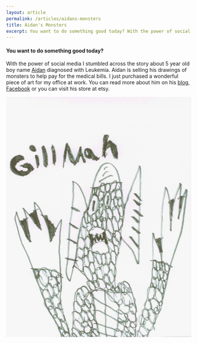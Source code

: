 ```yaml
---
layout: article
permalink: /articles/aidans-monsters
title: Aidan's Monsters
excerpt: You want to do something good today? With the power of social media I stumbled across the story about 5 year old boy name Aidan diagnosed with Leukemia. Aidan is selling his drawings of monsters to help pay for the medical bills. I just purchased a wonderful piece of art for my office at work.
---
```


<h4>You want to do something good today?</h4>
<p>With the power of social media I stumbled across the story about 5 year old boy name <a href="http://aidforaidan.wordpress.com">Aidan</a> diagnosed with Leukemia. Aidan is selling his <!--http://www.etsy.com/shop/AidansMonsters-->drawings of monsters to help pay for the medical bills. I just purchased a wonderful piece of art for my office at work. You can read more about him on his <a href="http://aidforaidan.wordpress.com">blog</a>, <a href="http://www.facebook.com/pages/Aid-for-Aidan/168065143207856?v=wall">Facebook</a> or you can visit his store at <!--http://www.etsy.com/shop/AidansMonsters-->etsy.</p>
<p><img src="/assets/aidans-monsters/gillman.jpg"/></p>
